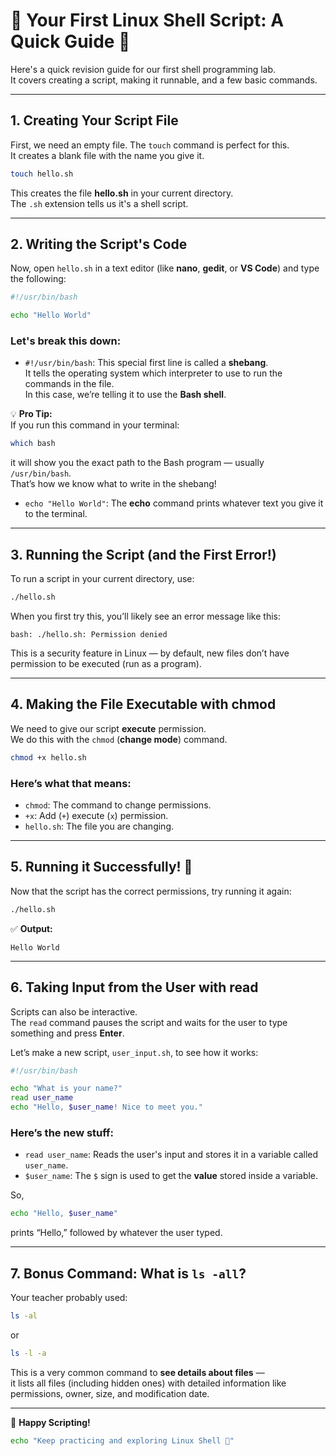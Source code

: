 # 🐧 Your First Linux Shell Script: A Quick Guide 🚀

Here's a quick revision guide for our first shell programming lab.  
It covers creating a script, making it runnable, and a few basic commands.

---

## 1. Creating Your Script File

First, we need an empty file. The `touch` command is perfect for this.  
It creates a blank file with the name you give it.

```bash
touch hello.sh
```

This creates the file **hello.sh** in your current directory.  
The `.sh` extension tells us it's a shell script.

---

## 2. Writing the Script's Code

Now, open `hello.sh` in a text editor (like **nano**, **gedit**, or **VS Code**) and type the following:

```bash
#!/usr/bin/bash

echo "Hello World"
```

### Let's break this down:

- `#!/usr/bin/bash`: This special first line is called a **shebang**.  
  It tells the operating system which interpreter to use to run the commands in the file.  
  In this case, we’re telling it to use the **Bash shell**.

💡 **Pro Tip:**  
If you run this command in your terminal:

```bash
which bash
```

it will show you the exact path to the Bash program — usually `/usr/bin/bash`.  
That’s how we know what to write in the shebang!

- `echo "Hello World"`: The **echo** command prints whatever text you give it to the terminal.

---

## 3. Running the Script (and the First Error!)

To run a script in your current directory, use:

```bash
./hello.sh
```

When you first try this, you’ll likely see an error message like this:

```
bash: ./hello.sh: Permission denied
```

This is a security feature in Linux — by default, new files don’t have permission to be executed (run as a program).

---

## 4. Making the File Executable with chmod

We need to give our script **execute** permission.  
We do this with the `chmod` (**change mode**) command.

```bash
chmod +x hello.sh
```

### Here’s what that means:

- `chmod`: The command to change permissions.
- `+x`: Add (`+`) execute (`x`) permission.
- `hello.sh`: The file you are changing.

---

## 5. Running it Successfully! 🎉

Now that the script has the correct permissions, try running it again:

```bash
./hello.sh
```

✅ **Output:**

```
Hello World
```

---

## 6. Taking Input from the User with read

Scripts can also be interactive.  
The `read` command pauses the script and waits for the user to type something and press **Enter**.

Let’s make a new script, `user_input.sh`, to see how it works:

```bash
#!/usr/bin/bash

echo "What is your name?"
read user_name
echo "Hello, $user_name! Nice to meet you."
```

### Here’s the new stuff:

- `read user_name`: Reads the user's input and stores it in a variable called `user_name`.
- `$user_name`: The `$` sign is used to get the **value** stored inside a variable.

So,

```bash
echo "Hello, $user_name"
```

prints “Hello,” followed by whatever the user typed.

---

## 7. Bonus Command: What is `ls -all`?

Your teacher probably used:

```bash
ls -al
```

or

```bash
ls -l -a
```

This is a very common command to **see details about files** —  
it lists all files (including hidden ones) with detailed information like permissions, owner, size, and modification date.

---

🎯 **Happy Scripting!**

```bash
echo "Keep practicing and exploring Linux Shell 🚀"
```
